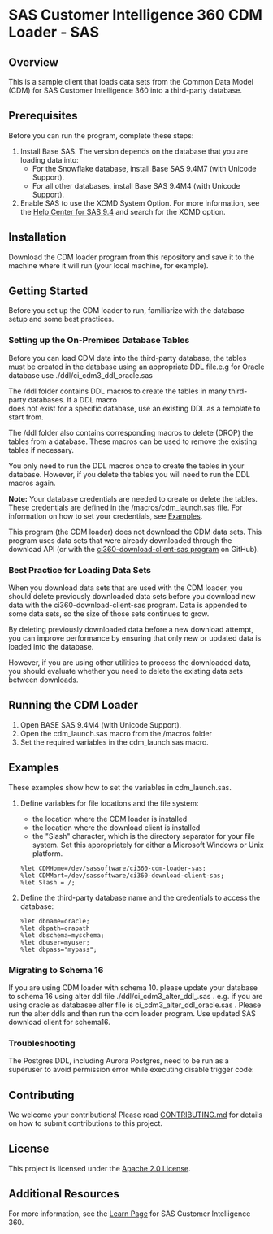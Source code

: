 #  SAS Customer Intelligence 360 CDM Loader - SAS

## Overview
This is a sample client that loads data sets from the Common Data Model (CDM) for SAS Customer Intelligence 360 
into a third-party database.

<!--- ## What's New -->

## Prerequisites
Before you can run the program, complete these steps:
1. Install Base SAS. The version depends on the database that you are loading data into:
      * For the Snowflake database, install Base SAS 9.4M7 (with Unicode Support).
      * For all other databases, install Base SAS 9.4M4 (with Unicode Support).
2. Enable SAS to use the XCMD System Option. For more information, see the 
  [Help Center for SAS 9.4](https://go.documentation.sas.com/?cdcId=pgmsascdc&cdcVersion=9.4_3.4) and search for the 
  XCMD option.

## Installation
Download the CDM loader program from this repository and save it to the machine where it will run (your local machine, 
for example).

## Getting Started
Before you set up the CDM loader to run, familiarize with the database setup and some best practices.

### Setting up the On-Premises Database Tables
Before you can load CDM data into the third-party database, the tables must be created in the database using
an appropriate DDL file.e.g for Oracle database use ./ddl/ci_cdm3_ddl_oracle.sas

The /ddl folder contains DDL macros to create the tables in many third-party databases. If a DDL macro  
does not exist for a specific database, use an existing DDL as a template to start from.

The /ddl folder also contains corresponding macros to delete (DROP) the tables from a database. These 
macros can be used to remove the existing tables if necessary.

You only need to run the DDL macros once to create the tables in your database. However, if you delete the tables you will need 
to run the DDL macros again.

**Note:** Your database credentials are needed to create or delete the tables. These credentials are defined in the 
/macros/cdm_launch.sas file. For information on how to set your credentials, see [Examples](#examples).

This program (the CDM loader) does not download the CDM data sets. This program uses data sets that
were already downloaded through the download API (or with the 
[ci360-download-client-sas program](https://github.com/sassoftware/ci360-download-client-sas) on GitHub).

### Best Practice for Loading Data Sets
When you download data sets that are used with the CDM loader, you should delete previously downloaded 
data sets before you download new data with the ci360-download-client-sas program. Data is appended to some data sets, 
so the size of those sets continues to grow.

By deleting previously downloaded data before a new download attempt, you can improve performance by ensuring that 
only new or updated data is loaded into the database.

However, if you are using other utilities to process the downloaded data, you should evaluate whether you need to delete 
the existing data sets between downloads.

## Running the CDM Loader

1. Open BASE SAS 9.4M4 (with Unicode Support).
2. Open the cdm_launch.sas macro from the /macros folder
3. Set the required variables in the cdm_launch.sas macro.


## Examples

These examples show how to set the variables in cdm_launch.sas.

1. Define variables for file locations and the file system:
   * the location where the CDM loader is installed
   * the location where the download client is installed
   * the "Slash" character, which is the directory separator for your file system. Set this appropriately for either
     a Microsoft Windows or Unix platform.
     
   ```
   %let CDMHome=/dev/sassoftware/ci360-cdm-loader-sas;
   %let CDMMart=/dev/sassoftware/ci360-download-client-sas;
   %let Slash = /;
   ```

2. Define the third-party database name and the credentials to access the database:
   ```
   %let dbname=oracle;
   %let dbpath=orapath
   %let dbschema=myschema;
   %let dbuser=myuser;
   %let dbpass="mypass";
   ```

### Migrating to Schema 16
If you are using CDM loader with schema 10. please update your database  to schema 16 using alter ddl file  ./ddl/ci_cdm3_alter_ddl_<dbname>.sas .
e.g. if you are using oracle as databasee alter file is ci_cdm3_alter_ddl_oracle.sas .
Please run the alter ddls and then run the cdm loader program.
Use updated SAS download client for schema16.


### Troubleshooting
The Postgres DDL, including Aurora Postgres, need to be run as a superuser to avoid permission error while executing disable trigger code:

## Contributing

We welcome your contributions! Please read [CONTRIBUTING.md](CONTRIBUTING.md) for details on how to submit contributions to this project.

## License

This project is licensed under the [Apache 2.0 License](LICENSE).

## Additional Resources
For more information, see the [Learn Page](https://support.sas.com/en/software/customer-intelligence-360-support.html) for SAS Customer Intelligence 360.
